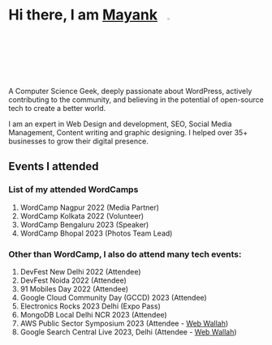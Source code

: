 # Hi there, I am [Mayank](https://markmemayank.com/)&nbsp;&nbsp;&nbsp;<img width="3%" src="https://i.imgur.com/u2WLlB8.gif" />

A Computer Science Geek, deeply passionate about WordPress, actively contributing to the community, and believing in the potential of open-source tech to create a better world.

I am an expert in Web Design and development, SEO, Social Media Management, Content writing and graphic designing. I helped over 35+ businesses to grow their digital presence.

## Events I attended

### List of my attended WordCamps
1. WordCamp Nagpur 2022 (Media Partner)
2. WordCamp Kolkata 2022 (Volunteer)
3. WordCamp Bengaluru 2023 (Speaker)
4. WordCamp Bhopal 2023 (Photos Team Lead)
   
### Other than WordCamp, I also do attend many tech events:
1. DevFest New Delhi 2022 (Attendee)
2. DevFest Noida 2022 (Attendee)
3. 91 Mobiles Day 2022 (Attendee)
4. Google Cloud Community Day (GCCD) 2023 (Attendee)
5. Electronics Rocks 2023 Delhi (Expo Pass)
6. MongoDB Local Delhi NCR 2023 (Attendee)
7. AWS Public Sector Symposium 2023 (Attendee - [Web Wallah](https://webwallah.in/))
8. Google Search Central Live 2023, Delhi (Attendee - [Web Wallah](https://webwallah.in/))
